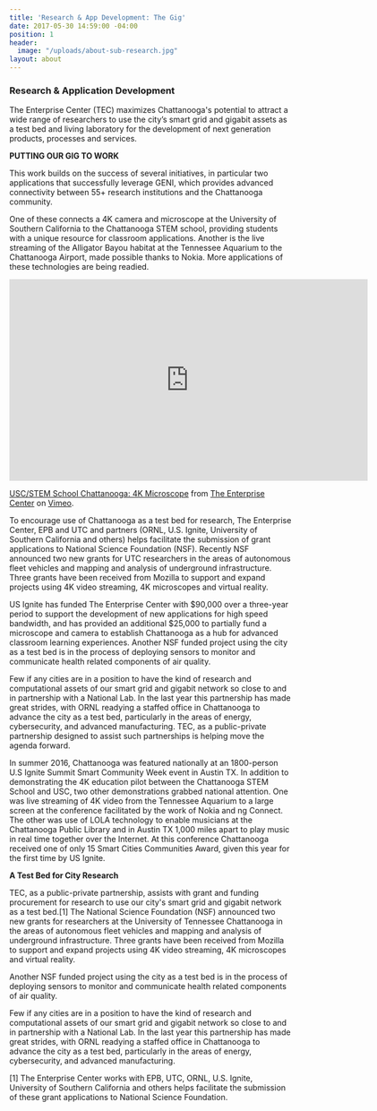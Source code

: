 ```yaml
---
title: 'Research & App Development: The Gig'
date: 2017-05-30 14:59:00 -04:00
position: 1
header:
  image: "/uploads/about-sub-research.jpg"
layout: about
---
```


### Research & Application Development

The Enterprise Center (TEC) maximizes Chattanooga's potential to attract a wide range of researchers to use the city’s smart grid and gigabit assets as a test bed and living laboratory for the development of next generation products, processes and services.

**PUTTING OUR GIG TO WORK**

This work builds on the success of several initiatives, in particular two applications that successfully leverage GENI, which provides advanced connectivity between 55+ research institutions and the Chattanooga community.  

One of these connects a 4K camera and microscope at the University of Southern California to the Chattanooga STEM school, providing students with a unique resource for classroom applications. Another is the live streaming of the Alligator Bayou habitat at the Tennessee Aquarium to the Chattanooga Airport, made possible thanks to Nokia. More applications of these technologies are being readied.

<iframe src="https://player.vimeo.com/video/123622637" width="640" height="360" frameborder="0" webkitallowfullscreen mozallowfullscreen allowfullscreen></iframe>
<p><a href="https://vimeo.com/123622637">USC/STEM School Chattanooga: 4K Microscope</a> from <a href="https://vimeo.com/theenterprisecenter">The Enterprise Center</a> on <a href="https://vimeo.com">Vimeo</a>.</p>

To encourage use of Chattanooga as a test bed for research, The Enterprise Center, EPB and UTC and partners (ORNL, U.S. Ignite, University of Southern California and others) helps facilitate the submission of grant applications to National Science Foundation (NSF). Recently NSF announced two new grants for UTC researchers in the areas of autonomous fleet vehicles and mapping and analysis of underground infrastructure. Three grants have been received from Mozilla to support and expand projects using 4K video streaming, 4K microscopes and virtual reality. 

US Ignite has funded The Enterprise Center with $90,000 over a three-year period to support the development of new applications for high speed bandwidth, and has provided an additional $25,000 to partially fund a microscope and camera to establish Chattanooga as a hub for advanced classroom learning experiences. Another NSF funded project using the city as a test bed is in the process of deploying sensors to monitor and communicate health related components of air quality.

Few if any cities are in a position to have the kind of research and computational assets of our smart grid and gigabit network so close to and in partnership with a National Lab. In the last year this partnership has made great strides, with ORNL readying a staffed office in Chattanooga to advance the city as a test bed, particularly in the areas of energy, cybersecurity, and advanced manufacturing. TEC, as a public-private partnership designed to assist such partnerships is helping move the agenda forward.

In summer 2016, Chattanooga was featured nationally at an 1800-person U.S Ignite Summit Smart Community Week event in Austin TX. In addition to demonstrating the 4K education pilot between the Chattanooga STEM School and USC, two other demonstrations grabbed national attention. One was live streaming of 4K video from the Tennessee Aquarium to a large screen at the conference facilitated by the work of Nokia and ng Connect. The other was use of LOLA technology to enable musicians at the Chattanooga Public Library and in Austin TX 1,000 miles apart to play music in real time together over the Internet. At this conference Chattanooga received one of only 15 Smart Cities Communities Award, given this year for the first time by US Ignite.

**A Test Bed for City Research**

TEC, as a public-private partnership, assists with grant and funding procurement for research to use our city's smart grid and gigabit network as a test bed.[1]  The National Science Foundation (NSF) announced two new grants for researchers at the University of Tennessee Chattanooga in the areas of autonomous fleet vehicles and mapping and analysis of underground infrastructure. Three grants have been received from Mozilla to support and expand projects using 4K video streaming, 4K microscopes and virtual reality. 

Another NSF funded project using the city as a test bed is in the process of deploying sensors to monitor and communicate health related components of air quality.  

Few if any cities are in a position to have the kind of research and computational assets of our smart grid and gigabit network so close to and in partnership with a National Lab. In the last year this partnership has made great strides, with ORNL readying a staffed office in Chattanooga to advance the city as a test bed, particularly in the areas of energy, cybersecurity, and advanced manufacturing. 

[1] The Enterprise Center works with EPB, UTC, ORNL, U.S. Ignite, University of Southern California and others  helps facilitate the submission of these grant applications to National Science Foundation.
